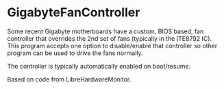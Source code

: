 ﻿# GigabyteFanController

Some recent Gigabyte motherboards have a custom, BIOS based, fan controller that overrides the 2nd set of fans (typically in the ITE8792 IC). This program accepts one option to disable/enable that controller so other program can be used to drive the fans normally.

The controller is typically automatically enabled on boot/resume.

Based on code from LibreHardwareMonitor.
